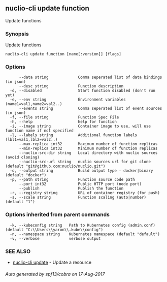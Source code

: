 ## nuclio-cli update function

Update functions

### Synopsis


Update functions

```
nuclio-cli update function [name[:version]] [flags]
```

### Options

```
      --data string             Comma seperated list of data bindings (in json)
      --desc string             Function description
  -d, --disabled                Start function disabled (don't run yet)
  -e, --env string              Environment variables (name1=val1,name2=val2..)
      --events string           Comma seperated list of event sources (in json)
  -f, --file string             Function Spec File
  -h, --help                    help for function
  -i, --image string            Container image to use, will use function name if not specified
  -l, --labels string           Additional function labels (lbl1=val1,lbl2=val2..)
      --max-replica int32       Maximum number of function replicas
      --min-replica int32       Minimum number of function replicas
      --nuclio-src-dir string   Local directory with nuclio sources (avoid cloning)
      --nuclio-src-url string   nuclio sources url for git clone (default "git@github.com:nuclio/nuclio.git")
  -o, --output string           Build output type - docker|binary (default "docker")
  -p, --path string             Function source code path
      --port int32              Public HTTP port (node port)
      --publish                 Publish the function
  -r, --registry string         URL of container registry (for push)
  -s, --scale string            Function scaling (auto|number) (default "1")
```

### Options inherited from parent commands

```
  -k, --kubeconfig string   Path to Kubernetes config (admin.conf) (default "C:\\Users\\yaron\\.kube\\config")
  -n, --namespace string    Kubernetes namespace (default "default")
  -v, --verbose             verbose output
```

### SEE ALSO
* [nuclio-cli update](nuclio-cli_update.md)	 - Update a resource

###### Auto generated by spf13/cobra on 17-Aug-2017
